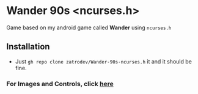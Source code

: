 # Wander 90s <ncurses.h>
Game based on my android game called **Wander** using `ncurses.h`

## Installation
- Just `gh repo clone zatrodev/Wander-90s-ncurses.h` it and it should be fine.

### For Images and Controls, click [here](https://github.com/zatrodev/Wander-90s-windows.h)
